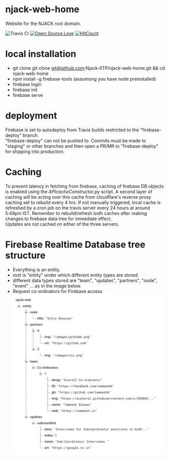 # njack-web-home
Website for the NJACK root domain.   
    
![Travis CI](https://travis-ci.org/Njack-IITP/njack-web-home.svg?branch=firebase-deploy)  [![Open Source Love](https://badges.frapsoft.com/os/v2/open-source.svg?v=103)](https://github.com/ellerbrock/open-source-badges/)  [![HitCount](http://hits.dwyl.io/Njack-IITP/njack-web-home.svg)](http://hits.dwyl.io/Njack-IITP/njack-web-home)
# local installation    
 - git clone git clone git@github.com:Njack-IITP/njack-web-home.git  && cd njack-web-home
 - npm install -g firebase-tools (assumong you have node preinstalled)
 - firebase login
 - firebase init
 - firebase serve

# deployment
Firebase is set to autodeploy from Travis builds restricted to the "firebase-deploy" branch.    
"firebase-deploy" can not be pushed to. Commits must be made to "staging" or other branches and then open a PR/MR to "firebase-deploy" for shipping into production.

# Caching
To prevent latency in fetching from firebase, caching of firebase DB objects is enabled using the _APIcacheConstructor.py_ script. A second layer of caching will be acting over this cache from cloudflare's reverse proxy caching set to rebuild every 4 hrs. If not manually triggered, local cache is refreshed by a cron job on the travis server every 24 hours at around 5:49pm IST. Remember to rebuild/refresh both caches after making changes to firebase data tree for immediate effect.      
Updates are not cached on either of the three servers.

# Firebase Realtime Database tree structure
 - Everything is an entity.
 - root is "entity" under which different entity types are stored.
 - different data types stored are "team", "updates", "partners", "node", "event" ... as in the image below. 
 - Request co-ordinators for Firebase access
![Firebase Realtime Database tree structure](https://raw.githubusercontent.com/Njack-IITP/njack-web-home/master/public/images/jsonDBStruct.png)
